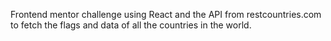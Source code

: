 Frontend mentor challenge using React and the API from restcountries.com to fetch the flags and data of all the countries in the world.
